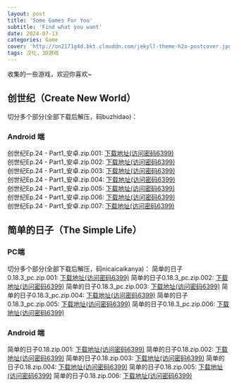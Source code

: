 ```yaml
---
layout: post
title: 'Some Games For You'
subtitle: 'Find what you want'
date: 2024-07-13
categories: Game
cover: 'http://on2171g4d.bkt.clouddn.com/jekyll-theme-h2o-postcover.jpg'
tags: 汉化，3D游戏
---
```


收集的一些游戏，欢迎你喜欢~

## 创世纪（Create New World）
切分多个部分(全部下载后解压，码buzhidao)：
### Android 端
创世纪Ep.24 - Part1_安卓.zip.001: [下载地址(访问密码6399)](../LICENSE)  
创世纪Ep.24 - Part1_安卓.zip.002: [下载地址(访问密码6399)](https://url67.ctfile.com/f/36174967-1334576822-a814f3?p=6399)  
创世纪Ep.24 - Part1_安卓.zip.003: [下载地址(访问密码6399)](https://url67.ctfile.com/f/36174967-1334576891-7db8a5?p=6399)  
创世纪Ep.24 - Part1_安卓.zip.004: [下载地址(访问密码6399)](https://url67.ctfile.com/f/36174967-1334576981-fa509a?p=6399)  
创世纪Ep.24 - Part1_安卓.zip.005: [下载地址(访问密码6399)](https://url67.ctfile.com/f/36174967-1334577062-512c3a?p=6399)  
创世纪Ep.24 - Part1_安卓.zip.006: [下载地址(访问密码6399)](https://url67.ctfile.com/f/36174967-1334577146-224423?p=6399)  
创世纪Ep.24 - Part1_安卓.zip.007: [下载地址(访问密码6399)](https://url67.ctfile.com/f/36174967-1334577188-42e228?p=6399)  

## 简单的日子（The Simple Life）
### PC端
切分多个部分(全部下载后解压，码nicaicaikanya)：
简单的日子0.18.3_pc.zip.001: [下载地址(访问密码6399)](https://url67.ctfile.com/f/36174967-1323555829-e931a7?p=6399)
简单的日子0.18.3_pc.zip.002: [下载地址(访问密码6399)](https://url67.ctfile.com/f/36174967-1323559732-dcb956?p=6399)
简单的日子0.18.3_pc.zip.003: [下载地址(访问密码6399)](https://url67.ctfile.com/f/36174967-1323560965-1f7e38?p=6399)
简单的日子0.18.3_pc.zip.004: [下载地址(访问密码6399)](https://url67.ctfile.com/f/36174967-1323561475-0d3cc9?p=6399)
简单的日子0.18.3_pc.zip.005: [下载地址(访问密码6399)](https://url67.ctfile.com/f/36174967-1323561943-cfee50?p=6399)
简单的日子0.18.3_pc.zip.006: [下载地址(访问密码6399)](https://url67.ctfile.com/f/36174967-1323562018-7e97c9?p=6399)
### Android 端
简单的日子0.18.zip.001: [下载地址(访问密码6399)](https://url67.ctfile.com/f/36174967-1323562915-6ecfa5?p=6399)
简单的日子0.18.zip.002: [下载地址(访问密码6399)](https://url67.ctfile.com/f/36174967-1323564031-e7260a?p=6399)
简单的日子0.18.zip.003: [下载地址(访问密码6399)](https://url67.ctfile.com/f/36174967-1323564325-309eb8?p=6399)
简单的日子0.18.zip.004: [下载地址(访问密码6399)](https://url67.ctfile.com/f/36174967-1323564586-8b4173?p=6399)
简单的日子0.18.zip.005: [下载地址(访问密码6399)](https://url67.ctfile.com/f/36174967-1323564856-a66b0b?p=6399)
简单的日子0.18.zip.006: [下载地址(访问密码6399)](https://url67.ctfile.com/f/36174967-1323565705-ae00ec?p=6399)




